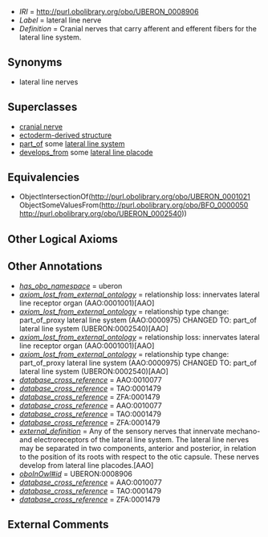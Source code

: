  * *IRI* = http://purl.obolibrary.org/obo/UBERON_0008906
 * *Label* = lateral line nerve
 * *Definition* = Cranial nerves that carry afferent and efferent fibers for the lateral line system.

## Synonyms

 * lateral line nerves

## Superclasses

 * [cranial nerve](../../UBERON/85/UBERON_0001785.md)
 * [ectoderm-derived structure](../../UBERON/21/UBERON_0004121.md)
 * [part_of](../../BFO/50/BFO_0000050.md) some [lateral line system](../../UBERON/40/UBERON_0002540.md)
 * [develops_from](../../RO/02/RO_0002202.md) some [lateral line placode](../../UBERON/28/UBERON_0009128.md)

## Equivalencies

 * ObjectIntersectionOf(<http://purl.obolibrary.org/obo/UBERON_0001021> ObjectSomeValuesFrom(<http://purl.obolibrary.org/obo/BFO_0000050> <http://purl.obolibrary.org/obo/UBERON_0002540>))

## Other Logical Axioms


## Other Annotations

 * *[has_obo_namespace](../../ce/oboInOwl#hasOBONamespace.md)* = uberon
 * *[axiom_lost_from_external_ontology](../../UBPROP/02/UBPROP_0000002.md)* = relationship loss: innervates lateral line receptor organ (AAO:0001001)[AAO]
 * *[axiom_lost_from_external_ontology](../../UBPROP/02/UBPROP_0000002.md)* = relationship type change: part_of_proxy lateral line system (AAO:0000975) CHANGED TO: part_of lateral line system (UBERON:0002540)[AAO]
 * *[axiom_lost_from_external_ontology](../../UBPROP/02/UBPROP_0000002.md)* = relationship loss: innervates lateral line receptor organ (AAO:0001001)[AAO]
 * *[axiom_lost_from_external_ontology](../../UBPROP/02/UBPROP_0000002.md)* = relationship type change: part_of_proxy lateral line system (AAO:0000975) CHANGED TO: part_of lateral line system (UBERON:0002540)[AAO]
 * *[database_cross_reference](../../ef/oboInOwl#hasDbXref.md)* = AAO:0010077
 * *[database_cross_reference](../../ef/oboInOwl#hasDbXref.md)* = TAO:0001479
 * *[database_cross_reference](../../ef/oboInOwl#hasDbXref.md)* = ZFA:0001479
 * *[database_cross_reference](../../ef/oboInOwl#hasDbXref.md)* = AAO:0010077
 * *[database_cross_reference](../../ef/oboInOwl#hasDbXref.md)* = TAO:0001479
 * *[database_cross_reference](../../ef/oboInOwl#hasDbXref.md)* = ZFA:0001479
 * *[external_definition](../../UBPROP/01/UBPROP_0000001.md)* = Any of the sensory nerves that innervate mechano- and electroreceptors of the lateral line system. The lateral line nerves may be separated in two components, anterior and posterior, in relation to the position of its roots with respect to the otic capsule. These nerves develop from lateral line placodes.[AAO]
 * *[oboInOwl#id](../../id/oboInOwl#id.md)* = UBERON:0008906
 * *[database_cross_reference](../../ef/oboInOwl#hasDbXref.md)* = AAO:0010077
 * *[database_cross_reference](../../ef/oboInOwl#hasDbXref.md)* = TAO:0001479
 * *[database_cross_reference](../../ef/oboInOwl#hasDbXref.md)* = ZFA:0001479

## External Comments

